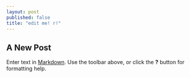 ```yaml
---
layout: post
published: false
title: "edit me! r!"
---
```


## A New Post

Enter text in [Markdown](http://daringfireball.net/projects/markdown/). Use the toolbar above, or click the **?** button for formatting help.